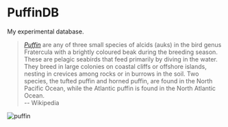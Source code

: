 # PuffinDB

My experimental database.

> [*Puffin*](https://en.wikipedia.org/wiki/Puffin) are any of three
 small species of alcids (auks) in the bird genus Fratercula with a
 brightly coloured beak during the breeding season. These are pelagic
 seabirds that feed primarily by diving in the water. They breed in
 large colonies on coastal cliffs or offshore islands, nesting in
 crevices among rocks or in burrows in the soil. Two species, the
 tufted puffin and horned puffin, are found in the North Pacific
 Ocean, while the Atlantic puffin is found in the North Atlantic
 Ocean.  
 -- Wikipedia

![puffin](https://upload.wikimedia.org/wikipedia/commons/thumb/a/aa/Papageitaucher_Fratercula_arctica.jpg/1280px-Papageitaucher_Fratercula_arctica.jpg)
